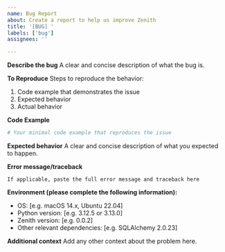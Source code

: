 ```yaml
---
name: Bug Report
about: Create a report to help us improve Zenith
title: '[BUG] '
labels: ['bug']
assignees: ''

---
```


**Describe the bug**
A clear and concise description of what the bug is.

**To Reproduce**
Steps to reproduce the behavior:
1. Code example that demonstrates the issue
2. Expected behavior
3. Actual behavior

**Code Example**
```python
# Your minimal code example that reproduces the issue
```

**Expected behavior**
A clear and concise description of what you expected to happen.

**Error message/traceback**
```
If applicable, paste the full error message and traceback here
```

**Environment (please complete the following information):**
 - OS: [e.g. macOS 14.x, Ubuntu 22.04]
 - Python version: [e.g. 3.12.5 or 3.13.0]
 - Zenith version: [e.g. 0.0.2]
 - Other relevant dependencies: [e.g. SQLAlchemy 2.0.23]

**Additional context**
Add any other context about the problem here.